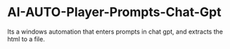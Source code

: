# AI-AUTO-Player-Prompts-Chat-Gpt
Its a windows automation that enters prompts in chat gpt, and extracts the html to a file.
